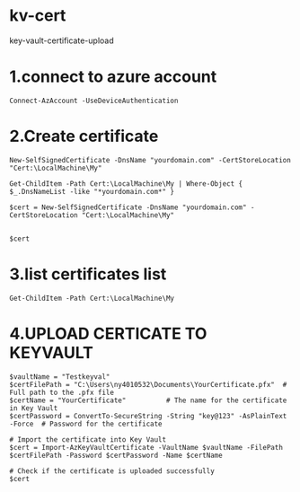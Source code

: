 # kv-cert
key-vault-certificate-upload

# 1.connect to azure account
    Connect-AzAccount -UseDeviceAuthentication
# 2.Create certificate
    New-SelfSignedCertificate -DnsName "yourdomain.com" -CertStoreLocation "Cert:\LocalMachine\My"
    
    Get-ChildItem -Path Cert:\LocalMachine\My | Where-Object { $_.DnsNameList -like "*yourdomain.com*" }
  
    $cert = New-SelfSignedCertificate -DnsName "yourdomain.com" -CertStoreLocation "Cert:\LocalMachine\My"


    $cert

# 3.list certificates list
    Get-ChildItem -Path Cert:\LocalMachine\My
# 4.UPLOAD CERTICATE TO KEYVAULT
    $vaultName = "Testkeyval"
    $certFilePath = "C:\Users\ny4010532\Documents\YourCertificate.pfx"  # Full path to the .pfx file
    $certName = "YourCertificate"          # The name for the certificate in Key Vault
    $certPassword = ConvertTo-SecureString -String "key@123" -AsPlainText -Force  # Password for the certificate

    # Import the certificate into Key Vault
    $cert = Import-AzKeyVaultCertificate -VaultName $vaultName -FilePath $certFilePath -Password $certPassword -Name $certName

    # Check if the certificate is uploaded successfully
    $cert
